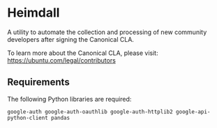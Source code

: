 # Heimdall
A utility to automate the collection and processing of new community developers after signing the Canonical CLA.

To learn more about the Canonical CLA, please visit: https://ubuntu.com/legal/contributors

## Requirements
The following Python libraries are required: 

``` google-auth google-auth-oauthlib google-auth-httplib2 google-api-python-client pandas ```
